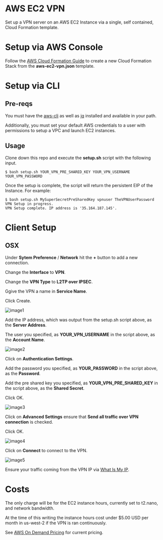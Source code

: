 # AWS EC2 VPN

Set up a VPN server on an AWS EC2 Instance via a single, self contained, Cloud Formation template.

# Setup via AWS Console

Follow the [AWS Cloud Formation Guide](http://docs.aws.amazon.com/AWSCloudFormation/latest/UserGuide/cfn-console-create-stack.html)
to create a new Cloud Formation Stack from the **aws-ec2-vpn.json** template.

# Setup via CLI

## Pre-reqs

You must have the [aws-cli](https://aws.amazon.com/cli/) as well as [jq](https://stedolan.github.io/jq/) installed and available in your path.

Additionally, you must set your default AWS credentials to a user with permissions to setup a VPC and launch EC2 instances.

## Usage

Clone down this repo and execute the **setup.sh** script with the following input.

```shell
$ bash setup.sh YOUR_VPN_PRE_SHARED_KEY YOUR_VPN_USERNAME YOUR_VPN_PASSWORD
```

Once the setup is complete, the script will return the persistent EIP of the Instance. For example:

```shell
$ bash setup.sh MySuperSecretPreSharedKey vpnuser TheVPNUserPassword
VPN Setup in progress.
VPN Setup complete. IP address is '35.164.187.145'.
```

# Client Setup

## OSX

Under **Sytem Preference** / **Network** hit the **+** button to add a new connection.

Change the **Interface** to **VPN**. 

Change the **VPN Type** to **L2TP over IPSEC**.

Ggive the VPN a name in **Service Name**.

Click Create.

![image1](https://raw.githubusercontent.com/weavenet/aws-ec2-vpn/master/images/image1.png)

Add the IP address, which was output from the setup.sh script above, as the **Server Address**.

The user you specified, as **YOUR_VPN_USERNAME** in the script above, as the **Account Name**.

![image2](https://raw.githubusercontent.com/weavenet/aws-ec2-vpn/master/images/image2.png)

Click on **Authentication Settings**. 

Add the password you specified, as **YOUR_PASSWORD** in the script above, as the **Password**.

Add the pre shared key you specified, as **YOUR_VPN_PRE_SHARED_KEY** in the script above,
as the **Shared Secret**.

Click OK.

![image3](https://raw.githubusercontent.com/weavenet/aws-ec2-vpn/master/images/image3.png)

Click on **Advanced Settings** ensure that **Send all traffic over VPN connection** is checked.

Click OK.

![image4](https://raw.githubusercontent.com/weavenet/aws-ec2-vpn/master/images/image4.png)

Click on **Connect** to connect to the VPN.

![image5](https://raw.githubusercontent.com/weavenet/aws-ec2-vpn/master/images/image5.png)

Ensure your traffic coming from the VPN IP via [What Is My IP](https://www.google.com/#q=what+is+my+ip).

# Costs

The only charge will be for the EC2 instance hours, currently set to t2.nano, and network bandwidth.

At the time of this writing the instance hours cost under $5.00 USD per month in us-west-2 if the VPN is ran continuously.

See [AWS On Demand Pricing](https://aws.amazon.com/ec2/pricing/on-demand/) for current pricing.

